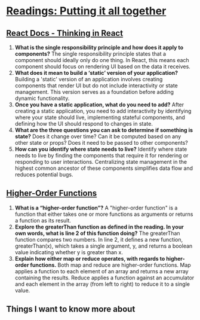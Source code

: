 # [Readings: Putting it all together](https://github.com/codefellows/seattle-code-301d108/tree/main/class-05)


## [React Docs - Thinking in React](https://react.dev/learn/thinking-in-react)
1. **What is the single responsibility principle and how does it apply to components?** The single responsibility principle states that a component should ideally only do one thing. In React, this means each component should focus on rendering UI based on the data it receives.
2. **What does it mean to build a ‘static’ version of your application?** Building a 'static' version of an application involves creating components that render UI but do not include interactivity or state management. This version serves as a foundation before adding dynamic functionality.
3. **Once you have a static application, what do you need to add?** After creating a static application, you need to add interactivity by identifying where your state should live, implementing stateful components, and defining how the UI should respond to changes in state.
4. **What are the three questions you can ask to determine if something is state?** Does it change over time? Can it be computed based on any other state or props? Does it need to be passed to other components?
5. **How can you identify where state needs to live?** Identify where state needs to live by finding the components that require it for rendering or responding to user interactions. Centralizing state management in the highest common ancestor of these components simplifies data flow and reduces potential bugs.


## [Higher-Order Functions](https://eloquentjavascript.net/05_higher_order.html#h_xxCc98lOBK)

1. **What is a “higher-order function”?** A "higher-order function" is a function that either takes one or more functions as arguments or returns a function as its result.
2. **Explore the greaterThan function as defined in the reading. In your own words, what is line 2 of this function doing?** The greaterThan function compares two numbers. In line 2, it defines a new function, greaterThan(x), which takes a single argument, y, and returns a boolean value indicating whether y is greater than x.
3. **Explain how either map or reduce operates, with regards to higher-order functions.** Both map and reduce are higher-order functions. Map applies a function to each element of an array and returns a new array containing the results. Reduce applies a function against an accumulator and each element in the array (from left to right) to reduce it to a single value.


## Things I want to know more about




   


